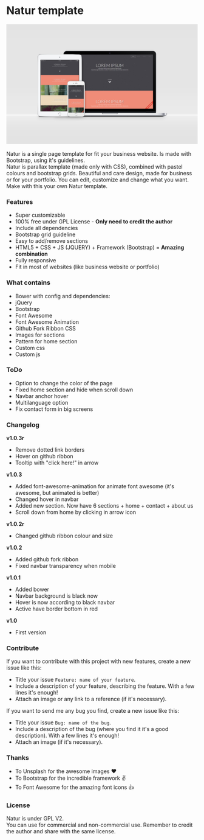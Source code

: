 # Natur template
![natur template](https://github.com/matsumurae/natur-template/blob/master/natur-showcase.png)

Natur is a single page template for fit your business website. Is made with Bootstrap, using it's guidelines.<br/>
Natur is parallax template (made only with CSS), combined with pastel colours and bootstrap grids. Beautiful and care design, made for business or for your portfolio. You can edit, customize and change what you want. Make with this your own Natur template.

### Features
* Super customizable
* 100% free under GPL License - **Only need to credit the author**
* Include all dependencies
* Bootstrap grid guideline
* Easy to add/remove sections
* HTML5 + CSS + JS (JQUERY) + Framework (Bootstrap) = **Amazing combination**
* Fully responsive
* Fit in most of websites (like business website or portfolio)

### What contains
* Bower with config and dependencies:
 * jQuery
 * Bootstrap
 * Font Awesome
 * Font Awesome Animation
 * Github Fork Ribbon CSS
* Images for sections
* Pattern for home section
* Custom css
* Custom js


### ToDo
* Option to change the color of the page
* Fixed home section and hide when scroll down
* Navbar anchor hover
* Multilanguage option
* Fix contact form in big screens

### Changelog
**v1.0.3r**
 * Remove dotted link borders
 * Hover on github ribbon
 * Tooltip with "click here!" in arrow

**v1.0.3**
 * Added font-awesome-animation for animate font awesome (it's awesome, but animated is better)
 * Changed hover in navbar
 * Added new section. Now have 6 sections + home + contact + about us
 * Scroll down from home by clicking in arrow icon

**v1.0.2r**
 * Changed github ribbon colour and size

**v1.0.2**
 * Added github fork ribbon
 * Fixed navbar transparency when mobile

**v1.0.1**
  * Added bower
  * Navbar background is black now
  * Hover is now according to black navbar
  * Active have border bottom in red

**v1.0**
  * First version

### Contribute
If you want to contribute with this project with new features, create a new issue like this:
* Title your issue `Feature: name of your feature`.
* Include a description of your feature, describing the feature. With a few lines it's enough!
* Attach an image or any link to a reference (if it's necessary).

If you want to send me any bug you find, create a new issue like this:
* Title your issue `Bug: name of the bug`.
* Include a description of the bug (where you find it it's a good description). With a few lines it's enough!
* Attach an image (if it's necessary).

### Thanks
* To Unsplash for the awesome images :heart:
* To Bootstrap for the incredible framework :v:
* To Font Awesome for the amazing font icons :thumbsup:

### License
Natur is under GPL V2.<br/>
You can use for commercial and non-commercial use. Remember to credit the author and share with the same license.
